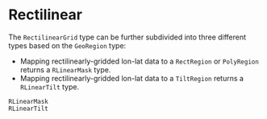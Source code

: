 # Rectilinear

The `RectilinearGrid` type can be further subdivided into three different types based on the `GeoRegion` type:
* Mapping rectilinearly-gridded lon-lat data to a `RectRegion` or `PolyRegion` returns a `RLinearMask` type.
* Mapping rectilinearly-gridded lon-lat data to a `TiltRegion` returns a `RLinearTilt` type.

```@docs
RLinearMask
RLinearTilt
```